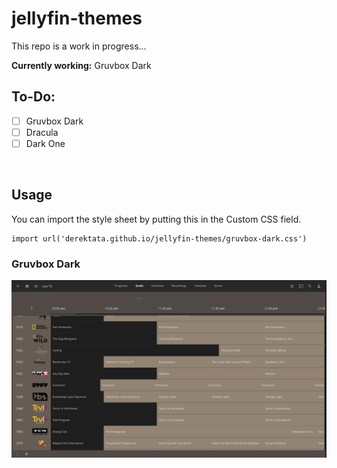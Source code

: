 # jellyfin-themes

This repo is a work in progress...

**Currently working:** Gruvbox Dark

## To-Do:

- [ ] Gruvbox Dark
- [ ] Dracula
- [ ] Dark One

<br>

## Usage

You can import the style sheet by putting this in the Custom CSS field.

    import url('derektata.github.io/jellyfin-themes/gruvbox-dark.css')

### Gruvbox Dark
![Gruvbox-Dark](./examples/gruv-dark.png)
